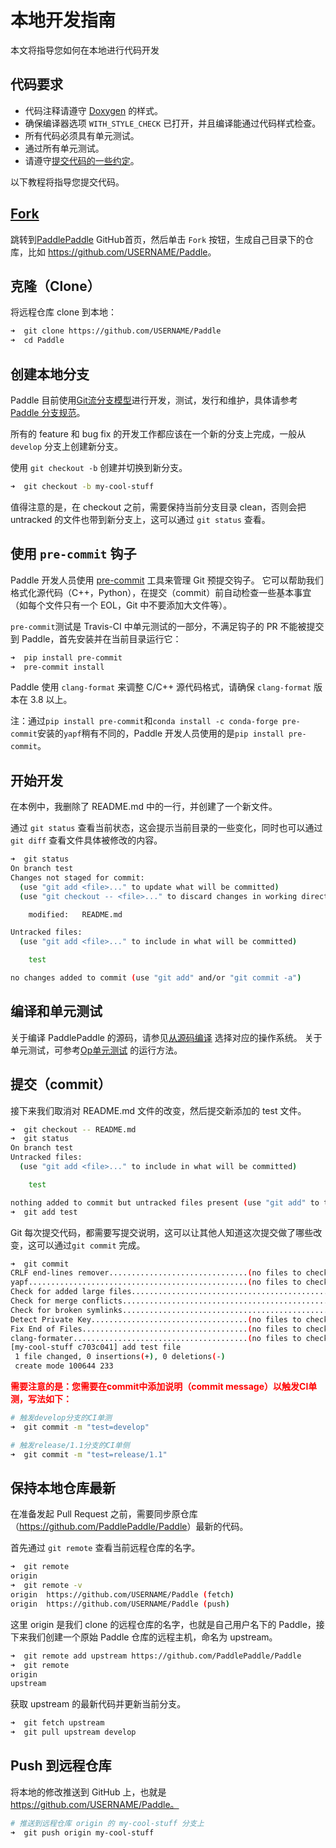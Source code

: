 # 本地开发指南

本文将指导您如何在本地进行代码开发

## 代码要求
- 代码注释请遵守 [Doxygen](http://www.doxygen.nl/) 的样式。
- 确保编译器选项 `WITH_STYLE_CHECK` 已打开，并且编译能通过代码样式检查。
- 所有代码必须具有单元测试。
- 通过所有单元测试。
- 请遵守[提交代码的一些约定](#提交代码的一些约定)。

以下教程将指导您提交代码。
## [Fork](https://help.github.com/articles/fork-a-repo/)

跳转到[PaddlePaddle](https://github.com/PaddlePaddle/Paddle) GitHub首页，然后单击 `Fork` 按钮，生成自己目录下的仓库，比如 <https://github.com/USERNAME/Paddle>。

## 克隆（Clone）

将远程仓库 clone 到本地：

```bash
➜  git clone https://github.com/USERNAME/Paddle
➜  cd Paddle
```


## 创建本地分支

Paddle 目前使用[Git流分支模型](http://nvie.com/posts/a-successful-git-branching-model/)进行开发，测试，发行和维护，具体请参考 [Paddle 分支规范](https://github.com/PaddlePaddle/FluidDoc/blob/develop/doc/fluid/design/others/releasing_process.md)。

所有的 feature 和 bug fix 的开发工作都应该在一个新的分支上完成，一般从 `develop` 分支上创建新分支。

使用 `git checkout -b` 创建并切换到新分支。

```bash
➜  git checkout -b my-cool-stuff
```

值得注意的是，在 checkout 之前，需要保持当前分支目录 clean，否则会把 untracked 的文件也带到新分支上，这可以通过 `git status` 查看。

## 使用 `pre-commit` 钩子

Paddle 开发人员使用 [pre-commit](http://pre-commit.com/) 工具来管理 Git 预提交钩子。 它可以帮助我们格式化源代码（C++，Python），在提交（commit）前自动检查一些基本事宜（如每个文件只有一个 EOL，Git 中不要添加大文件等）。

`pre-commit`测试是 Travis-CI 中单元测试的一部分，不满足钩子的 PR 不能被提交到 Paddle，首先安装并在当前目录运行它：

```bash
➜  pip install pre-commit
➜  pre-commit install
```

Paddle 使用 `clang-format` 来调整 C/C++ 源代码格式，请确保 `clang-format` 版本在 3.8 以上。

注：通过`pip install pre-commit`和`conda install -c conda-forge pre-commit`安装的`yapf`稍有不同的，Paddle 开发人员使用的是`pip install pre-commit`。

## 开始开发

在本例中，我删除了 README.md 中的一行，并创建了一个新文件。

通过 `git status` 查看当前状态，这会提示当前目录的一些变化，同时也可以通过 `git diff` 查看文件具体被修改的内容。

```bash
➜  git status
On branch test
Changes not staged for commit:
  (use "git add <file>..." to update what will be committed)
  (use "git checkout -- <file>..." to discard changes in working directory)

	modified:   README.md

Untracked files:
  (use "git add <file>..." to include in what will be committed)

	test

no changes added to commit (use "git add" and/or "git commit -a")
```

## 编译和单元测试

关于编译 PaddlePaddle 的源码，请参见[从源码编译](../../../install/compile/fromsource.html) 选择对应的操作系统。
关于单元测试，可参考[Op单元测试](../new_op/new_op.html#id7) 的运行方法。

## 提交（commit）

接下来我们取消对 README.md 文件的改变，然后提交新添加的 test 文件。

```bash
➜  git checkout -- README.md
➜  git status
On branch test
Untracked files:
  (use "git add <file>..." to include in what will be committed)

	test

nothing added to commit but untracked files present (use "git add" to track)
➜  git add test
```

Git 每次提交代码，都需要写提交说明，这可以让其他人知道这次提交做了哪些改变，这可以通过`git commit` 完成。

```bash
➜  git commit
CRLF end-lines remover...............................(no files to check)Skipped
yapf.................................................(no files to check)Skipped
Check for added large files..............................................Passed
Check for merge conflicts................................................Passed
Check for broken symlinks................................................Passed
Detect Private Key...................................(no files to check)Skipped
Fix End of Files.....................................(no files to check)Skipped
clang-formater.......................................(no files to check)Skipped
[my-cool-stuff c703c041] add test file
 1 file changed, 0 insertions(+), 0 deletions(-)
 create mode 100644 233
```

<b> <font color="red">需要注意的是：您需要在commit中添加说明（commit message）以触发CI单测，写法如下：</font> </b>

```bash
# 触发develop分支的CI单测
➜  git commit -m "test=develop"

# 触发release/1.1分支的CI单侧
➜  git commit -m "test=release/1.1"
```

## 保持本地仓库最新

在准备发起 Pull Request 之前，需要同步原仓库（<https://github.com/PaddlePaddle/Paddle>）最新的代码。

首先通过 `git remote` 查看当前远程仓库的名字。

```bash
➜  git remote
origin
➜  git remote -v
origin	https://github.com/USERNAME/Paddle (fetch)
origin	https://github.com/USERNAME/Paddle (push)
```

这里 origin 是我们 clone 的远程仓库的名字，也就是自己用户名下的 Paddle，接下来我们创建一个原始 Paddle 仓库的远程主机，命名为 upstream。

```bash
➜  git remote add upstream https://github.com/PaddlePaddle/Paddle
➜  git remote
origin
upstream
```

获取 upstream 的最新代码并更新当前分支。

```bash
➜  git fetch upstream
➜  git pull upstream develop
```

## Push 到远程仓库

将本地的修改推送到 GitHub 上，也就是 https://github.com/USERNAME/Paddle。

```bash
# 推送到远程仓库 origin 的 my-cool-stuff 分支上
➜  git push origin my-cool-stuff
```

